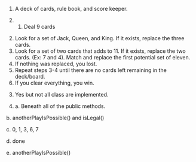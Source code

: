 1) A deck of cards, rule book, and score keeper.

2) 1. Deal 9 cards
2. Look for a set of Jack, Queen, and King. If it exists, replace the three cards.
3. Look for a set of two cards that adds to 11. If it exists, replace the two cards. (Ex: 7 and 4). Match and replace the first potential set of eleven.
4. If nothing was replaced, you lost.
5. Repeat steps 3-4 until there are no cards left remaining in the deck/board.
6. If you clear everything, you win.

3) Yes but not all class are implemented.

4) a. Beneath all of the public methods.

b. anotherPlayIsPossible() and isLegal()

c. 0, 1, 3, 6, 7

d. done

e. anotherPlayIsPossible()